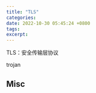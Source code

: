 ```yaml
---
title: "TLS"
categories: 
date: 2022-10-30 05:45:24 +0800
tags: 
excerpt: 
---
```



TLS：安全传输层协议



trojan





## Misc



